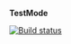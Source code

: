 **TestMode**

[![Build status](https://ci.appveyor.com/api/projects/status/4k3x51o9akrkqduh?svg=true)](https://ci.appveyor.com/project/Diana17548/testmode)
